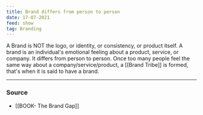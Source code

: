```yaml
---
title: Brand differs from person to person
date: 17-07-2021
feed: show
tag: Branding
---
```


A Brand is NOT the logo, or identity, or consistency, or product itself. A brand is an individual's emotional feeling about a product, service, or company. It differs from person to person. Once too many people feel the same way about a company/service/product, a [[Brand Tribe]] is formed, that's when it is said to have a brand.

---
### Source 
- [[BOOK- The Brand Gap]]
